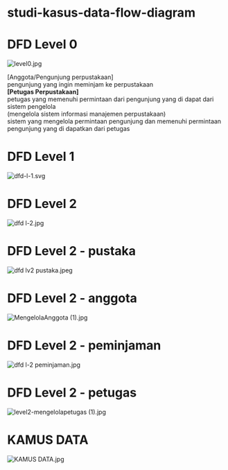 # studi-kasus-data-flow-diagram

# DFD Level 0
 ![level0.jpg](img/level0.jpeg)

 [Anggota/Pengunjung perpustakaan] <br> pengunjung yang ingin meminjam ke perpustakaan
 <br>
 <b>[Petugas Perpustakaan]</b> <br> petugas yang memenuhi permintaan dari pengunjung yang di dapat dari sistem pengelola
 <br>
 (mengelola sistem informasi manajemen perpustakaan) <br> sistem yang mengelola permintaan pengunjung dan memenuhi permintaan pengunjung yang di dapatkan dari petugas 


# DFD Level 1
 ![dfd-l-1.svg](img/dfd%20l-1.svg)


# DFD Level 2
 ![dfd l-2.jpg](img/dfd%20level%202.jpg)


# DFD Level 2 - pustaka
 ![dfd lv2 pustaka.jpeg](img/dfd%20lv2%20pustaka.jpeg)


 # DFD Level 2 - anggota
 ![MengelolaAnggota (1).jpg](img/MengelolaAnggota%20(1).jpg)


 # DFD Level 2 - peminjaman
 ![dfd l-2 peminjaman.jpg](img/dfd%20l-2%20peminjaman.jpg)


 # DFD Level 2 - petugas
 ![level2-mengelolapetugas (1).jpg](img/level2-mengelolapetugas%20(1).jpg)


 # KAMUS DATA
 ![KAMUS DATA.jpg](img/KAMUS%20DATA.jpg)